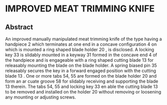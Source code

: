 # IMPROVED MEAT TRIMMING KNIFE

## Abstract
An improved manually manipulated meat trimming knife of the type having a handpiece 2 which terminates at one end in a concave configuration 4 on which is mounted a ring shaped blade holder 20 , is disclosed. A locking key 33 is slidably mounted in a keyway 31 formed in the concave end 4 of the handpiece and is engageable with a ring shaped cutting blade 13 for releasably mounting the blade on the blade holder. A spring biased pin 35 releasably secures the key in a forward engaged position with the cutting blade 13 . One or more tabs 54, 55 are formed on the blade holder 20 and form an ar cuate groove 58 for slidably receiving and supporting the blade 13 therein. The tabs 54, 55 and locking key 33 en able the cutting blade 13 to be removed and installed on the holder 20 without removing or loosening any mounting or adjusting screws.
